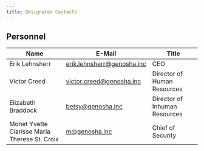 ```yaml
---
title: Designated Contacts
---
```


## Personnel

| Name | E-Mail | Title |
| --- | --- | ---| 
| Erik Lehnsherr | erik.lehnsherr@genosha.inc | CEO |
| Victor Creed | victor.creed@genosha.inc | Director of Human Resources |
| Elizabeth Braddock | betsy@genosha.inc | Director of Inhuman Resources |
| Monet Yvette Clarisse Maria Therese St. Croix | m@genosha.inc | Chief of Security |

